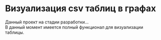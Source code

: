 <h1>Визуализация csv таблиц в графах</h1>
Данный проект на стадии разработки...
<br>
В данный момент имеется полный функционал для визуализации таблицы.
